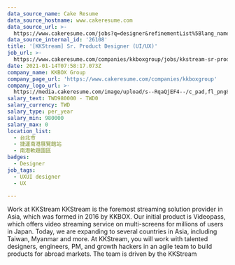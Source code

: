 ```yaml
---
data_source_name: Cake Resume
data_source_hostname: www.cakeresume.com
data_source_url: >-
  https://www.cakeresume.com/jobs?q=designer&refinementList%5Blang_name%5D%5B0%5D=English&refinementList%5Bsalary_type%5D=per_year
data_source_internal_id: '26108'
title: '[KKStream] Sr. Product Designer (UI/UX)'
job_url: >-
  https://www.cakeresume.com/companies/kkboxgroup/jobs/kkstream-sr-product-designer-ui-ux
date: 2021-01-14T07:58:17.073Z
company_name: KKBOX Group
company_page_url: 'https://www.cakeresume.com/companies/kkboxgroup'
company_logo_url: >-
  https://media.cakeresume.com/image/upload/s--RqaQjEF4--/c_pad,fl_png8,h_200,w_200/v1604375754/f9qlpok430hwd4k1zx95.png
salary_text: TWD980000 - TWD0
salary_currency: TWD
salary_type: per_year
salary_min: 980000
salary_max: 0
location_list:
  - 台北市
  - 捷運南港展覽館站
  - 南港軟題園區
badges:
  - Designer
job_tags:
  - UXUI designer
  - UX

---
```


Work at KKStream KKStream is the foremost streaming solution provider in Asia, which was formed in 2016 by KKBOX. Our initial product is Videopass, which offers video streaming service on multi-screens for millions of users in Japan. Today, we are expanding to several countries in Asia, including Taiwan, Myanmar and more. At KKStream, you will work with talented designers, engineers, PM, and growth hackers in an agile team to build products for abroad markets. The team is driven by the KKStream 